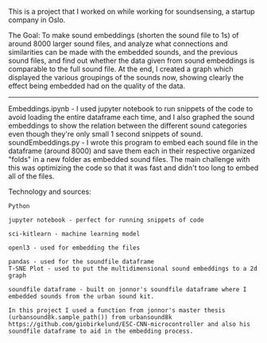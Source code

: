 This is a project that I worked on while working for soundsensing, a startup company in Oslo.

The Goal:
  To make sound embeddings (shorten the sound file to 1s) of around 8000 larger sound files, and analyze what connections and similarities can be made with the embedded sounds, and the previous sound files, and find out whether the data given from sound embeddings is comparable to the full sound file. At the end, I created a graph which displayed the various groupings of the sounds now, showing clearly the effect being embedded had on the quality of the data.
  __________________________________________________________________________________________________________________
  Embeddings.ipynb - I used jupyter notebook to run snippets of the code to avoid loading the entire dataframe each time, and I also graphed the sound embeddings to show the relation between the different sound categories even though they're only small 1 second snippets of sound.
  soundEmbeddings.py - I wrote this program to embed each sound file in the dataframe (around 8000) and save them each in their respective organized "folds" in a new folder as embedded sound files. The main challenge with this was optimizing the code so that it was fast and didn't too long to embed all of the files.
  
  
  
Technology and sources:

    Python
  
    jupyter notebook - perfect for running snippets of code
    
    sci-kitlearn - machine learning model
    
    openl3 - used for embedding the files
    
    pandas - used for the soundfile dataframe
    T-SNE Plot - used to put the multidimensional sound embeddings to a 2d graph
    
    soundfile dataframe - built on jonnor's soundfile dataframe where I embedded sounds from the urban sound kit.
    
    In this project I used a function from jonnor's master thesis (urbansound8k.sample_path()) from urbansound8k https://github.com/giobirkelund/ESC-CNN-microcontroller and also his soundfile dataframe to aid in the embedding process.
